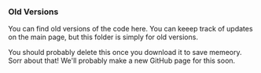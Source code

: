 ### Old Versions

You can find old versions of the code here. You can keeep track of updates on the main page, but this folder is simply for old versions. 

You should probably delete this once you download it to save memeory. Sorr about that! We'll probably make a new GitHub page for this soon. 

